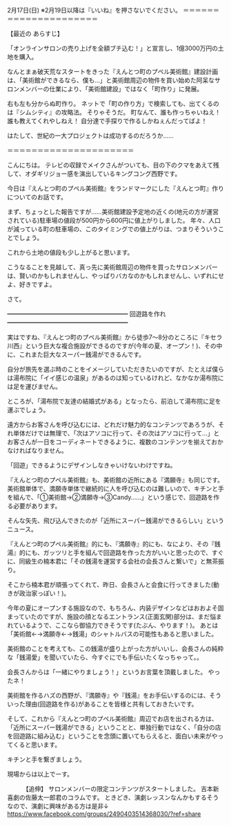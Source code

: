2月17日(日) ※2月19日以降は『いいね』を押さないでください。
＝＝＝＝＝＝＝＝＝＝＝＝＝＝＝＝＝＝＝＝＝

【最近の あらすじ】

「オンラインサロンの売り上げを全額ブチ込む！」と宣言し、1億3000万円の土地を購入。

なんとまぁ破天荒なスタートをきった『えんとつ町のプペル美術館』建設計画は、「美術館ができるなら、僕も…」と美術館周辺の物件を買い始めた阿呆なサロンメンバーの仕業により、「美術館建設」ではなく「町作り」に発展。

右も左も分からぬ町作り。
ネットで「町の作り方」で検索しても、出てくるのは『シムシティ』の攻略法。
そりゃそうだ。
町なんて、誰も作っちゃいねえ！
誰も教えてくれやしねえ！
自分達で手探りで作るしかねぇんだってばよ！

はたして、世紀の一大プロジェクトは成功するのだろうか……

＝＝＝＝＝＝＝＝＝＝＝＝＝＝＝＝＝＝＝＝＝

こんにちは。
テレビの収録でメイクさんがついても、目の下のクマをあえて残して、オダギリジョー感を演出しているキングコング西野です。

今日は『えんとつ町のプペル美術館』をランドマークにした『えんとつ町』作りについてのお話です。

まず、ちょっとした報告ですが……美術館建設予定地の近くの(地元の方が運営されている)駐車場の値段が500円から600円に値上がりしました。
年々、人口が減っている町の駐車場の、このタイミングでの値上がりは、つまりそういうことでしょう。

これから土地の値段も少し上がると思います。

こうなることを見越して、真っ先に美術館周辺の物件を買ったサロンメンバーは、賢いのかもしれませんし、やっぱりバカなのかもしれませんし、いずれにせよ、好きですよ。

さて。

━━━━━━━━━━━━━━━━━━━━
回遊路を作れ
━━━━━━━━━━━━━━━━━━━━

実はですね、『えんとつ町のプペル美術館』から徒歩7～8分のところに『キセラ川西』という巨大な複合施設ができるのですが(今年の夏、オープン！)、その中に、これまた巨大なスーパー銭湯ができるんです。

自分が旅先を選ぶ時のことをイメージしていただきたいのですが、たとえば僕らは湯布院に「イイ感じの温泉」があるのは知っているけれど、なかなか湯布院には足を運びません。

ところが、「湯布院で友達の結婚式がある」となったら、前泊して湯布院に足を運ぶでしょう。


遠方からお客さんを呼び込むには、どれだけ魅力的なコンテンツであろうが、それ単体だけでは無理で、「次はアソコに行って、その次はアソコに行って…」とお客さんが一日をコーディネートできるように、複数のコンテンツを揃えておかなければなりません。

「回遊」できるようにデザインしなきゃいけないわけですね。

『えんとつ町のプペル美術館』も、美術館の近所にある『満願寺』も同じです。
美術館単体で、満願寺単体で継続的に人を呼び込むのは難しいので、キチンと手を組んで、「①美術館→②満願寺→③Candy……」という感じで、回遊路を作る必要があります。

そんな矢先、飛び込んできたのが「近所にスーパー銭湯ができるらしい」というニュース。

『えんとつ町のプペル美術館』的にも、『満願寺』的にも、なにより、その『銭湯』的にも、ガッツリと手を組んで回遊路を作った方がいいと思ったので、すぐに、同級生の楠本君に「その銭湯を運営する会社の会長さんと繋いで」と無茶振り。

そこから楠本君が頑張ってくれて、昨日、会長さんと会食に行ってきました(動きが政治家っぽい！)。

今年の夏にオープンする施設なので、もちろん、内装デザインなどはおおよそ固まっていたのですが、施設の顔となるエントランス(正面玄関)部分は、まだ悩まれているようで、ここなら御協力できそうです(たぶん、やります！)。
あとは「美術館←→満願寺←→銭湯」のシャトルバスの可能性もあると思いました。

美術館のことを考えても、この銭湯が盛り上がった方がいいし、会長さんの純粋な「銭湯愛」を聞いていたら、今すぐにでも手伝いたくなっちゃって。。

会長さんからは「一緒にやりましょう！」というお言葉を頂戴しました。
やったネ！

美術館を作るハズの西野が、『満願寺』や『銭湯』をお手伝いするのには、そういった理由(回遊路を作る)があることを皆様と共有しておきたいです。

そして、これから『えんとつ町のプペル美術館』周辺でお店を出される方は、「近所にスーパー銭湯ができる」ということと、単独行動ではなく、「自分の店を回遊路に組み込む」ということを念頭に置いてもらえると、面白い未来がやってくると思います。

キチンと手を繋ぎましょう。

現場からは以上でーす。

　
　
【追伸】
サロンメンバーの限定コンテンツがスタートしました。
吉本新喜劇の佐藤太一郎君のコラムです。
ときどき、演劇レッスンなんかもするそうなので、演劇に興味がある方は是非↓
https://www.facebook.com/groups/2490403514368030/?ref=share
